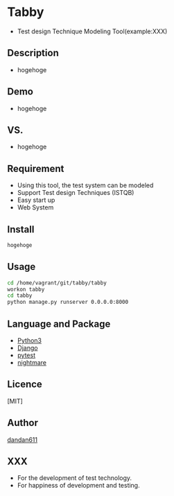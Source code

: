 # Tabby
* Test design Technique Modeling Tool(example:XXX)

## Description
* hogehoge

## Demo
* hogehoge

## VS. 
* hogehoge

## Requirement
* Using this tool, the test system can be modeled
* Support Test design Techniques (ISTQB)
* Easy start up
* Web System

## Install
```bash
hogehoge
```

## Usage
```bash
cd /home/vagrant/git/tabby/tabby
workon tabby
cd tabby
python manage.py runserver 0.0.0.0:8000
```

## Language and Package
* [Python3](https://www.python.org/downloads/)
* [Django](https://www.djangoproject.com/)
* [pytest](https://docs.pytest.org/en/latest/)
* [nightmare](http://www.nightmarejs.org/)  

## Licence
[MIT]

## Author

[dandan611](https://twitter.com/dandan_611)

## XXX
* For the development of test technology.
* For happiness of development and testing.
